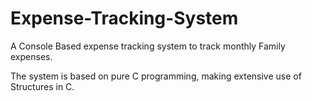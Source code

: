 # Expense-Tracking-System
A Console Based expense tracking system to track monthly Family expenses.

The system is based on pure C programming, making extensive use of Structures in C.


